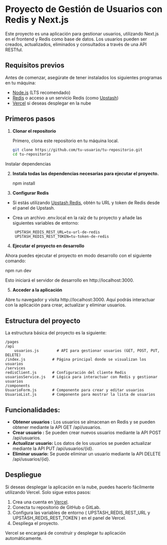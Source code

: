 # Proyecto de Gestión de Usuarios con Redis y Next.js

Este proyecto es una aplicación para gestionar usuarios, utilizando Next.js en el frontend y Redis como base de datos. Los usuarios pueden ser creados, actualizados, eliminados y consultados a través de una API RESTful.

## Requisitos previos

Antes de comenzar, asegúrate de tener instalados los siguientes programas en tu máquina:

- [Node.js](https://nodejs.org/) (LTS recomendado)
- [Redis](https://redis.io/) o acceso a un servicio Redis (como [Upstash](https://upstash.com/))
- [Vercel](https://vercel.com/) si deseas desplegar en la nube

## Primeros pasos

1. **Clonar el repositorio**

   Primero, clona este repositorio en tu máquina local.

   ```bash
   git clone https://github.com/tu-usuario/tu-repositorio.git
   cd tu-repositorio
Instalar dependencias

2. **Instala todas las dependencias necesarias para ejecutar el proyecto.**

    npm install

3. **Configurar Redis**

 - Si estás utilizando [Upstash Redis](), obtén tu URL y token de Redis desde el panel de Upstash.

 - Crea un archivo .env.local en la raíz de tu proyecto y añade las siguientes variables de entorno:

        UPSTASH_REDIS_REST_URL=tu-url-de-redis
        UPSTASH_REDIS_REST_TOKEN=tu-token-de-redis

4. **Ejecutar el proyecto en desarrollo**

Ahora puedes ejecutar el proyecto en modo desarrollo con el siguiente comando:

npm run dev

Esto iniciará el servidor de desarrollo en http://localhost:3000.

5.  **Acceder a la aplicación**

Abre tu navegador y visita http://localhost:3000. Aquí podrás interactuar con la aplicación para crear, actualizar y eliminar usuarios.

## Estructura del proyecto

La estructura básica del proyecto es la siguiente:

    /pages
    /api
        usuarios.js        # API para gestionar usuarios (GET, POST, PUT, DELETE)
    /index.js            # Página principal donde se visualizan los usuarios
    /services
    redisClient.js       # Configuración del cliente Redis
    usuariosService.js   # Lógica para interactuar con Redis y gestionar usuarios
    /components
    UsuarioForm.js       # Componente para crear y editar usuarios
    UsuarioList.js       # Componente para mostrar la lista de usuarios

## Funcionalidades:

- **Obtener usuarios :** Los usuarios se almacenan en Redis y se pueden obtener mediante la API GET /api/usuarios.
- **Crear usuario :** Se pueden crear nuevos usuarios mediante la API POST /api/usuarios.
- **Actualizar usuario:** Los datos de los usuarios se pueden actualizar mediante la API PUT /api/usuarios/{id}.
- **Eliminar usuario:** Se puede eliminar un usuario mediante la API DELETE /api/usuarios/{id}.

## Despliegue
Si deseas desplegar la aplicación en la nube, puedes hacerlo fácilmente utilizando Vercel. Solo sigue estos pasos:

1. Crea una cuenta en [Vercel](https://vercel.com/).
2. Conecta tu repositorio de GitHub o GitLab.
3. Configura las variables de entorno ( UPSTASH_REDIS_REST_URL y UPSTASH_REDIS_REST_TOKEN ) en el panel de Vercel.
4. Despliega el proyecto.

Vercel se encargará de construir y desplegar tu aplicación automáticamente.
